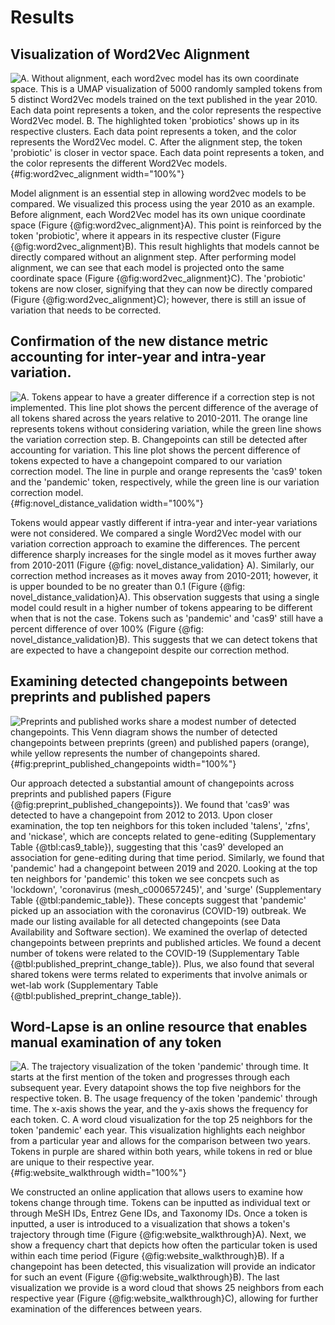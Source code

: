 # Results

## Visualization of Word2Vec Alignment

![
A. Without alignment, each word2vec model has its own coordinate space.
This is a UMAP visualization of 5000 randomly sampled tokens from 5 distinct Word2Vec models trained on the text published in the year 2010.
Each data point represents a token, and the color represents the respective Word2Vec model.
B. The highlighted token 'probiotics' shows up in its respective clusters.
Each data point represents a token, and the color represents the Word2Vec model.
C. After the alignment step, the token 'probiotic' is closer in vector space.
Each data point represents a token, and the color represents the different Word2Vec models.
](https://raw.githubusercontent.com/danich1/biovectors/54d54854725adf8cec788e26c0411af35f105e8e/figure_generation/output/Figure_1.png){#fig:word2vec_alignment width="100%"}

Model alignment is an essential step in allowing word2vec models to be compared.
We visualized this process using the year 2010 as an example.
Before alignment, each Word2Vec model has its own unique coordinate space (Figure {@fig:word2vec_alignment}A).
This point is reinforced by the token 'probiotic', where it appears in its respective cluster (Figure {@fig:word2vec_alignment}B).
This result highlights that models cannot be directly compared without an alignment step.
After performing model alignment, we can see that each model is projected onto the same coordinate space (Figure {@fig:word2vec_alignment}C).
The 'probiotic' tokens are now closer, signifying that they can now be directly compared (Figure {@fig:word2vec_alignment}C); however, there is still an issue of variation that needs to be corrected.

## Confirmation of the new distance metric accounting for inter-year and intra-year variation.

![
A. Tokens appear to have a greater difference if a correction step is not implemented.
This line plot shows the percent difference of the average of all tokens shared across the years relative to 2010-2011.
The orange line represents tokens without considering variation, while the green line shows the variation correction step.
B. Changepoints can still be detected after accounting for variation.
This line plot shows the percent difference of tokens expected to have a changepoint compared to our variation correction model.
The line in purple and orange represents the 'cas9' token and the 'pandemic' token, respectively, while the green line is our variation correction model.
](https://raw.githubusercontent.com/danich1/biovectors/54d54854725adf8cec788e26c0411af35f105e8e/figure_generation/output/Figure_2.png){#fig:novel_distance_validation width="100%"}

Tokens would appear vastly different if intra-year and inter-year variations were not considered.
We compared a single Word2Vec model with our variation correction approach to examine the differences.
The percent difference sharply increases for the single model as it moves further away from 2010-2011 (Figure {@fig: novel_distance_validation} A).
Similarly, our correction method increases as it moves away from 2010-2011; however, it is upper bounded to be no greater than 0.1 (Figure {@fig: novel_distance_validation}A).
This observation suggests that using a single model could result in a higher number of tokens appearing to be different when that is not the case.
Tokens such as 'pandemic' and 'cas9' still have a percent difference of over 100% (Figure {@fig: novel_distance_validation}B).
This suggests that we can detect tokens that are expected to have a changepoint despite our correction method.

## Examining detected changepoints between preprints and published papers

![
Preprints and published works share a modest number of detected changepoints.
This Venn diagram shows the number of detected changepoints between preprints (green) and published papers (orange), while yellow represents the number of changepoints shared.
](https://raw.githubusercontent.com/danich1/biovectors/54d54854725adf8cec788e26c0411af35f105e8e/figure_generation/output/Figure_3.png){#fig:preprint_published_changepoints width="100%"}

Our approach detected a substantial amount of changepoints across preprints and published papers (Figure {@fig:preprint_published_changepoints}).
We found that 'cas9' was detected to have a changepoint from 2012 to 2013.
Upon closer examination, the top ten neighbors for this token included 'talens', 'zfns', and 'nickase', which are concepts related to gene-editing (Supplementary Table {@tbl:cas9_table}), suggesting that this 'cas9' developed an association for gene-editing during that time period.
Similarly, we found that 'pandemic' had a changepoint between 2019 and 2020.
Looking at the top ten neighbors for 'pandemic' this token we see concpets  such as 'lockdown', 'coronavirus (mesh_c000657245)', and 'surge' (Supplementary Table {@tbl:pandemic_table}).
These concepts suggest that 'pandemic' picked up an association with the coronavirus (COVID-19) outbreak. 
We made our listing available for all detected changepoints (see Data Availability and Software section).
We examined the overlap of detected changepoints between preprints and published articles.
We found a decent number of tokens were related to the COVID-19 (Supplementary Table {@tbl:published_preprint_change_table}).
Plus, we also found that several shared tokens were terms related to experiments that involve animals or wet-lab work (Supplementary Table {@tbl:published_preprint_change_table}).

## Word-Lapse is an online resource that enables manual examination of any token 

![
A. The trajectory visualization of the token 'pandemic' through time.
It starts at the first mention of the token and progresses through each subsequent year.
Every datapoint shows the top five neighbors for the respective token. 
B. The usage frequency of the token 'pandemic' through time.
The x-axis shows the year, and the y-axis shows the frequency for each token.
C. A word cloud visualization for the top 25 neighbors for the token 'pandemic' each year.
This visualization highlights each neighbor from a particular year and allows for the comparison between two years.
Tokens in purple are shared within both years, while tokens in red or blue are unique to their respective year.
](images/Figure_4.png){#fig:website_walkthrough width="100%"}

We constructed an online application that allows users to examine how tokens change through time.
Tokens can be inputted as individual text or through MeSH IDs, Entrez Gene IDs, and Taxonomy IDs. 
Once a token is inputted, a user is introduced to a visualization that shows a token's trajectory through time (Figure {@fig:website_walkthrough}A).
Next, we show a frequency chart that depicts how often the particular token is used within each time period (Figure {@fig:website_walkthrough}B).
If a changepoint has been detected, this visualization will provide an indicator for such an event (Figure {@fig:website_walkthrough}B).
The last visualization we provide is a word cloud that shows 25 neighbors from each respective year (Figure {@fig:website_walkthrough}C), allowing for further examination of the differences between years.

